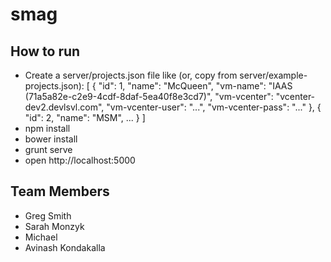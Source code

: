# smag

## How to run

- Create a server/projects.json file like (or, copy from server/example-projects.json):
      [
          {
              "id": 1,
              "name": "McQueen",
              "vm-name": "IAAS (71a5a82e-c2e9-4cdf-8daf-5ea40f8e3cd7)",
              "vm-vcenter": "vcenter-dev2.devlsvl.com",
              "vm-vcenter-user": "...",
              "vm-vcenter-pass": "..."
          },
          {
              "id": 2,
              "name": "MSM",
              ...
          }
      ]
- npm install
- bower install
- grunt serve
- open http://localhost:5000

## Team Members

- Greg Smith
- Sarah Monzyk
- Michael
- Avinash Kondakalla
